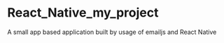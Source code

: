 # React_Native_my_project
 A small app based application built by usage of emailjs and React Native
